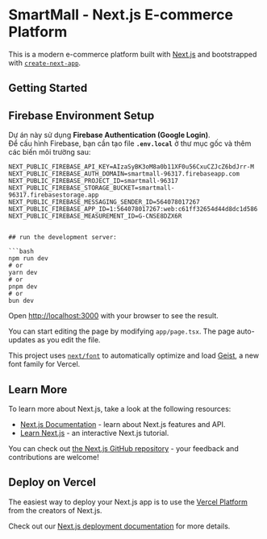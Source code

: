 # SmartMall - Next.js E-commerce Platform

This is a modern e-commerce platform built with [Next.js](https://nextjs.org) and bootstrapped with [`create-next-app`](https://nextjs.org/docs/app/api-reference/cli/create-next-app).

## Getting Started

## Firebase Environment Setup

Dự án này sử dụng **Firebase Authentication (Google Login)**.  
Để cấu hình Firebase, bạn cần tạo file **`.env.local`** ở thư mục gốc và thêm các biến môi trường sau:

```env
NEXT_PUBLIC_FIREBASE_API_KEY=AIzaSyBK3oM8a0b11XF0u56CxuCZJcZ6bdJrr-M
NEXT_PUBLIC_FIREBASE_AUTH_DOMAIN=smartmall-96317.firebaseapp.com
NEXT_PUBLIC_FIREBASE_PROJECT_ID=smartmall-96317
NEXT_PUBLIC_FIREBASE_STORAGE_BUCKET=smartmall-96317.firebasestorage.app
NEXT_PUBLIC_FIREBASE_MESSAGING_SENDER_ID=564078017267
NEXT_PUBLIC_FIREBASE_APP_ID=1:564078017267:web:c61ff32654d44d8dc1d586
NEXT_PUBLIC_FIREBASE_MEASUREMENT_ID=G-CNSE8DZX6R


## run the development server:

```bash
npm run dev
# or
yarn dev
# or
pnpm dev
# or
bun dev
```

Open [http://localhost:3000](http://localhost:3000) with your browser to see the result.

You can start editing the page by modifying `app/page.tsx`. The page auto-updates as you edit the file.

This project uses [`next/font`](https://nextjs.org/docs/app/building-your-application/optimizing/fonts) to automatically optimize and load [Geist](https://vercel.com/font), a new font family for Vercel.

## Learn More

To learn more about Next.js, take a look at the following resources:

- [Next.js Documentation](https://nextjs.org/docs) - learn about Next.js features and API.
- [Learn Next.js](https://nextjs.org/learn) - an interactive Next.js tutorial.

You can check out [the Next.js GitHub repository](https://github.com/vercel/next.js) - your feedback and contributions are welcome!

## Deploy on Vercel

The easiest way to deploy your Next.js app is to use the [Vercel Platform](https://vercel.com/new?utm_medium=default-template&filter=next.js&utm_source=create-next-app&utm_campaign=create-next-app-readme) from the creators of Next.js.

Check out our [Next.js deployment documentation](https://nextjs.org/docs/app/building-your-application/deploying) for more details.


